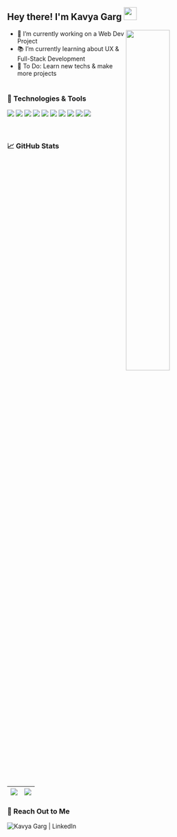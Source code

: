 ## Hey there! I'm Kavya Garg <img src="https://c.tenor.com/AUHgwWxTw14AAAAi/dm4uz3-foekoe.gif" width="30px">
<img src="https://media3.giphy.com/media/L1R1tvI9svkIWwpVYr/giphy.gif?cid=ecf05e472u8v3t0ma79m6uuvqafgszaqq6102j4yr52dyyhr&rid=giphy.gif&ct=g" align="right"  width="45%"/>


- 🔭 I’m currently working on a Web Dev Project
- 📚 I’m currently learning about UX & Full-Stack Development
- 📝 To Do: Learn new techs & make more projects
<br> <br>

### 🔧 Technologies & Tools
![](https://img.shields.io/badge/C-informational?style=flat-square&logo=c&logoColor=white&color=0077b6)
![](https://img.shields.io/badge/C++-informational?style=flat-square&logo=c%2B%2B&logoColor=white&color=023e8a)
![](https://img.shields.io/badge/Python-informational?style=flat-square&logo=python&logoColor=yellow&color=01497c)
![](https://img.shields.io/badge/PHP-informational?style=flat-square&logo=php&logoColor=white&color=a06cd5)
![](https://img.shields.io/badge/HTML5-informational?style=flat-square&logo=html5&logoColor=white&color=red)
![](https://img.shields.io/badge/CSS3-informational?style=flat-square&logo=css3&logoColor=white&color=219ebc)
![](https://img.shields.io/badge/JavaScript-informational?style=flat-square&logo=javascript&logoColor=yellow&color=343a40)
![](https://img.shields.io/badge/MySQL-informational?style=flat-square&logo=mysql&logoColor=blue&color=faa307)
![](https://img.shields.io/badge/Git-informational?style=flat-square&logo=git&logoColor=white&color=red)
![](https://img.shields.io/badge/Heroku-informational?style=flat-square&logo=heroku&logoColor=white&color=7b2cbf)

<br>

### &#x1f4c8; GitHub Stats
<!--
<a href="https://github.com/gargkavya/gargkavya">
  <img align="center" src="https://github-readme-stats.vercel.app/api/top-langs/?username=gargkavya&hide=java,tex&title_color=ffffff&text_color=c9cacc&icon_color=2bbc8a&bg_color=1d1f21&langs_count=3" />
</a>
<a href="https://github.com/gargkavya/gargkavya">
  <img align="center" src="https://github-readme-stats.vercel.app/api?username=gargkavya&show_icons=true&line_height=27&count_private=true&title_color=ffffff&text_color=c9cacc&icon_color=2bbc8a&bg_color=1d1f21" alt="Kavya's GitHub Stats" />
</a>
-->

|<img src="https://github-readme-stats.vercel.app/api?username=gargkavya&&show_icons=true&count_private=true"/>|<img src="https://github-readme-streak-stats.herokuapp.com/?user=gargkavya"/>|
|---|---|


### 💬 Reach Out to Me
[<img align="left" alt="Kavya Garg | LinkedIn" src="https://img.shields.io/badge/linkedin-%230077B5.svg?&style=flat-square&logo=linkedin&logoColor=white" />](https://www.linkedin.com/in/kavya-garg-/)



